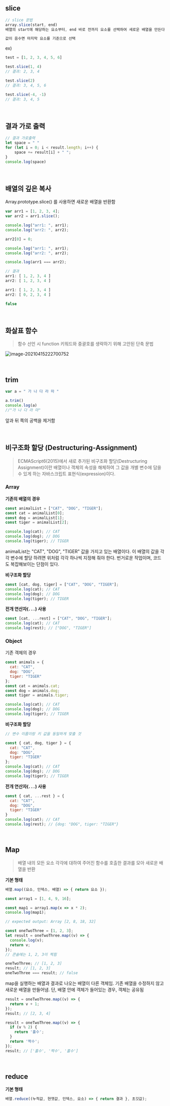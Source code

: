 ## slice

```javascript
// slice 문법
array.slice(start, end)
배열의 start에 해당하는 요소부터, end 바로 전까지 요소를 선택하여 새로운 배열을 만든다.

값이 음수면 마지막 요소를 기준으로 선택
```



ex)

```javascript
test = [1, 2, 3, 4, 5, 6]

test.slice(1, 4)
// 결과: 2, 3, 4

test.slice(2)
// 결과: 3, 4, 5, 6

test.slice(-4, -1)
// 결과: 3, 4, 5
```

<br>



## 결과 가로 출력

```javascript
// 결과 가로출력
let space = " "
for (let i = 0; i < result.length; i++) {
    space += result[i] + " ";
}
console.log(space)
```

<br>



## 배열의 깊은 복사

Array.prototype.slice() 를 사용하면 새로운 배열을 반환함

```javascript
var arr1 = [1, 2, 3, 4]; 
var arr2 = arr1.slice(); 

console.log("arr1: ", arr1); 
console.log("arr2: ", arr2); 

arr2[0] = 0; 

console.log("arr1: ", arr1); 
console.log("arr2: ", arr2); 

console.log(arr1 === arr2);
```

```javascript
// 결과
arr1: [ 1, 2, 3, 4 ]
arr2: [ 1, 2, 3, 4 ] 

arr1: [ 1, 2, 3, 4 ] 
arr2: [ 0, 2, 3, 4 ] 

false
```

<br>



## 화살표 함수

> 함수 선언 시 function 키워드와 중괄호를 생략하기 위해 고안된 단축 문법

![image-20210415222700752](README.assets/image-20210415222700752.png)

<br>



## trim

```javascript
var a = " 가 나 다 라 마 "

a.trim()
console.log(a)
//"가 나 다 라 마"
```

앞과 뒤 쪽의 공백을 제거함

<br>



## 비구조화 할당 (Destructuring-Assignment)

> ECMAScript6(2015)에서 새로 추가된 비구조화 할당(Destructuring Assignment)이란 배열이나 객체의 속성을 해체하여 그 값을 개별 변수에 담을 수 있게 하는 자바스크립트 표현식(expression)이다.



### Array

**기존의 배열의 경우**

```javascript
const animalList = ["CAT", "DOG", "TIGER"];
const cat = animalList[0];
const dog = animalList[1];
const tiger = animalList[2];

console.log(cat); // CAT
console.log(dog); // DOG
console.log(tiger); // TIGER
```

animalList는 "CAT", "DOG", "TIGER" 값을 가지고 있는 배열이다. 이 배열의 값을 각각 변수에 할당 하려면 위처럼 각각 하나씩 지정해 줘야 한다. 번거로운 작업이며, 코드도 복잡해보이는 단점이 있다.



**비구조화 할당**

```javascript
const [cat, dog, tiger] = ["CAT", "DOG", "TIGER"];
console.log(cat); // CAT
console.log(dog); // DOG
console.log(tiger); // TIGER
```



**전개 연산자(`...`) 사용**

```javascript
const [cat, ...rest] = ["CAT", "DOG", "TIGER"];
console.log(cat); // CAT
console.log(rest); // ["DOG", "TIGER"]
```



### Object

기존 객체의 경우

```javascript
const animals = {
  cat: "CAT",
  dog: "DOG",
  tiger: "TIGER"
};
const cat = animals.cat;
const dog = animals.dog;
const tiger = animals.tiger;

console.log(cat); // CAT
console.log(dog); // DOG
console.log(tiger); // TIGER
```



**비구조화 할당**

```javascript
// 변수 이름이랑 키 값을 동일하게 맞출 것

const { cat, dog, tiger } = {
  cat: "CAT",
  dog: "DOG",
  tiger: "TIGER"
};
console.log(cat); // CAT
console.log(dog); // DOG
console.log(tiger); // TIGER
```



**전개 연산자(`...`) 사용**

```javascript
const { cat, ...rest } = {
  cat: "CAT",
  dog: "DOG",
  tiger: "TIGER"
}
console.log(cat); // CAT
console.log(rest); // {dog: "DOG", tiger: "TIGER"}
```

<br>



## Map

> 배열 내의 모든 요소 각각에 대하여 주어진 함수를 호출한 결과를 모아 새로운 배열을 반환

**기본 형태**

```javascript
배열.map((요소, 인덱스, 배열) => { return 요소 });
```



```javascript
const array1 = [1, 4, 9, 16];

const map1 = array1.map(x => x * 2);
console.log(map1);

// expected output: Array [2, 8, 18, 32]
```



```javascript
const oneTwoThree = [1, 2, 3];
let result = oneTwoThree.map((v) => {
  console.log(v);
  return v;
});
// 콘솔에는 1, 2, 3이 찍힘

oneTwoThree; // [1, 2, 3]
result; // [1, 2, 3]
oneTwoThree === result; // false
```

map을 실행하는 배열과 결과로 나오는 배열이 다른 객체임. 기존 배열을 수정하지 않고 새로운 배열을 만들어냄. 단, 배열 안에 객체가 들어있는 경우, 객체는 공유됨



```javascript
result = oneTwoThree.map((v) => {
  return v + 1;
});
result; // [2, 3, 4]
```



```javascript
result = oneTwoThree.map((v) => {
  if (v % 2) {
    return '홀수';
  }
  return '짝수';
});
result; // ['홀수', '짝수', '홀수']
```

<br>



## reduce

**기본 형태**

```javascript
배열.reduce((누적값, 현잿값, 인덱스, 요소) => { return 결과 }, 초깃값);
```









